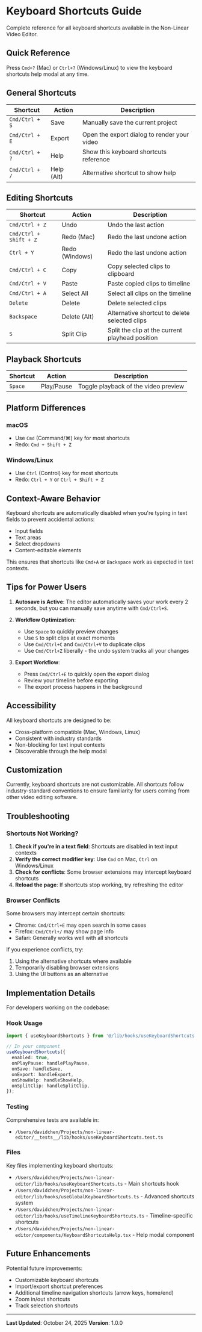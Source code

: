 # Keyboard Shortcuts Guide

Complete reference for all keyboard shortcuts available in the Non-Linear Video Editor.

## Quick Reference

Press `Cmd+?` (Mac) or `Ctrl+?` (Windows/Linux) to view the keyboard shortcuts help modal at any time.

## General Shortcuts

| Shortcut       | Action     | Description                                 |
| -------------- | ---------- | ------------------------------------------- |
| `Cmd/Ctrl + S` | Save       | Manually save the current project           |
| `Cmd/Ctrl + E` | Export     | Open the export dialog to render your video |
| `Cmd/Ctrl + ?` | Help       | Show this keyboard shortcuts reference      |
| `Cmd/Ctrl + /` | Help (Alt) | Alternative shortcut to show help           |

## Editing Shortcuts

| Shortcut               | Action         | Description                                     |
| ---------------------- | -------------- | ----------------------------------------------- |
| `Cmd/Ctrl + Z`         | Undo           | Undo the last action                            |
| `Cmd/Ctrl + Shift + Z` | Redo (Mac)     | Redo the last undone action                     |
| `Ctrl + Y`             | Redo (Windows) | Redo the last undone action                     |
| `Cmd/Ctrl + C`         | Copy           | Copy selected clips to clipboard                |
| `Cmd/Ctrl + V`         | Paste          | Paste copied clips to timeline                  |
| `Cmd/Ctrl + A`         | Select All     | Select all clips on the timeline                |
| `Delete`               | Delete         | Delete selected clips                           |
| `Backspace`            | Delete (Alt)   | Alternative shortcut to delete selected clips   |
| `S`                    | Split Clip     | Split the clip at the current playhead position |

## Playback Shortcuts

| Shortcut | Action     | Description                          |
| -------- | ---------- | ------------------------------------ |
| `Space`  | Play/Pause | Toggle playback of the video preview |

## Platform Differences

### macOS

- Use `Cmd` (Command/⌘) key for most shortcuts
- Redo: `Cmd + Shift + Z`

### Windows/Linux

- Use `Ctrl` (Control) key for most shortcuts
- Redo: `Ctrl + Y` or `Ctrl + Shift + Z`

## Context-Aware Behavior

Keyboard shortcuts are automatically disabled when you're typing in text fields to prevent accidental actions:

- Input fields
- Text areas
- Select dropdowns
- Content-editable elements

This ensures that shortcuts like `Cmd+A` or `Backspace` work as expected in text contexts.

## Tips for Power Users

1. **Autosave is Active**: The editor automatically saves your work every 2 seconds, but you can manually save anytime with `Cmd/Ctrl+S`.

2. **Workflow Optimization**:
   - Use `Space` to quickly preview changes
   - Use `S` to split clips at exact moments
   - Use `Cmd/Ctrl+C` and `Cmd/Ctrl+V` to duplicate clips
   - Use `Cmd/Ctrl+Z` liberally - the undo system tracks all your changes

3. **Export Workflow**:
   - Press `Cmd/Ctrl+E` to quickly open the export dialog
   - Review your timeline before exporting
   - The export process happens in the background

## Accessibility

All keyboard shortcuts are designed to be:

- Cross-platform compatible (Mac, Windows, Linux)
- Consistent with industry standards
- Non-blocking for text input contexts
- Discoverable through the help modal

## Customization

Currently, keyboard shortcuts are not customizable. All shortcuts follow industry-standard conventions to ensure familiarity for users coming from other video editing software.

## Troubleshooting

### Shortcuts Not Working?

1. **Check if you're in a text field**: Shortcuts are disabled in text input contexts
2. **Verify the correct modifier key**: Use `Cmd` on Mac, `Ctrl` on Windows/Linux
3. **Check for conflicts**: Some browser extensions may intercept keyboard shortcuts
4. **Reload the page**: If shortcuts stop working, try refreshing the editor

### Browser Conflicts

Some browsers may intercept certain shortcuts:

- Chrome: `Cmd/Ctrl+E` may open search in some cases
- Firefox: `Cmd/Ctrl+/` may show page info
- Safari: Generally works well with all shortcuts

If you experience conflicts, try:

1. Using the alternative shortcuts where available
2. Temporarily disabling browser extensions
3. Using the UI buttons as an alternative

## Implementation Details

For developers working on the codebase:

### Hook Usage

```typescript
import { useKeyboardShortcuts } from '@/lib/hooks/useKeyboardShortcuts';

// In your component
useKeyboardShortcuts({
  enabled: true,
  onPlayPause: handlePlayPause,
  onSave: handleSave,
  onExport: handleExport,
  onShowHelp: handleShowHelp,
  onSplitClip: handleSplitClip,
});
```

### Testing

Comprehensive tests are available in:

- `/Users/davidchen/Projects/non-linear-editor/__tests__/lib/hooks/useKeyboardShortcuts.test.ts`

### Files

Key files implementing keyboard shortcuts:

- `/Users/davidchen/Projects/non-linear-editor/lib/hooks/useKeyboardShortcuts.ts` - Main shortcuts hook
- `/Users/davidchen/Projects/non-linear-editor/lib/hooks/useGlobalKeyboardShortcuts.ts` - Advanced shortcuts system
- `/Users/davidchen/Projects/non-linear-editor/lib/hooks/useTimelineKeyboardShortcuts.ts` - Timeline-specific shortcuts
- `/Users/davidchen/Projects/non-linear-editor/components/KeyboardShortcutsHelp.tsx` - Help modal component

## Future Enhancements

Potential future improvements:

- Customizable keyboard shortcuts
- Import/export shortcut preferences
- Additional timeline navigation shortcuts (arrow keys, home/end)
- Zoom in/out shortcuts
- Track selection shortcuts

---

**Last Updated**: October 24, 2025
**Version**: 1.0.0
